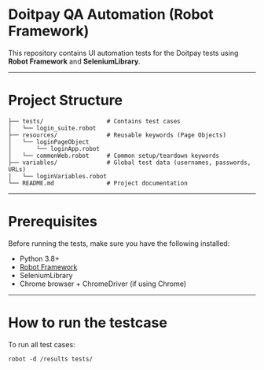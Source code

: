 
# Doitpay QA Automation (Robot Framework)

This repository contains UI automation tests for the Doitpay tests using **Robot Framework** and **SeleniumLibrary**. 

---

# Project Structure

    ├── tests/                  # Contains test cases
    │   └── login_suite.robot    
    ├── resources/              # Reusable keywords (Page Objects)
    │   └── loginPageObject
    │       └── loginApp.robot
    │   └── commonWeb.robot     # Common setup/teardown keywords
    ├── variables/              # Global test data (usernames, passwords, URLs)
    │   └── loginVariables.robot
    └── README.md               # Project documentation

---

# Prerequisites

Before running the tests, make sure you have the following installed:

- Python 3.8+
- [Robot Framework](https://robotframework.org/)
- SeleniumLibrary
- Chrome browser + ChromeDriver (if using Chrome)
---

# How to run the testcase

To run all test cases:

    robot -d /results tests/

